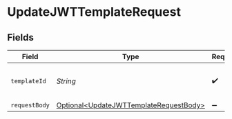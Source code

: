 # UpdateJWTTemplateRequest


## Fields

| Field                                                                                              | Type                                                                                               | Required                                                                                           | Description                                                                                        |
| -------------------------------------------------------------------------------------------------- | -------------------------------------------------------------------------------------------------- | -------------------------------------------------------------------------------------------------- | -------------------------------------------------------------------------------------------------- |
| `templateId`                                                                                       | *String*                                                                                           | :heavy_check_mark:                                                                                 | The ID of the JWT template to update                                                               |
| `requestBody`                                                                                      | [Optional\<UpdateJWTTemplateRequestBody>](../../models/operations/UpdateJWTTemplateRequestBody.md) | :heavy_minus_sign:                                                                                 | N/A                                                                                                |
